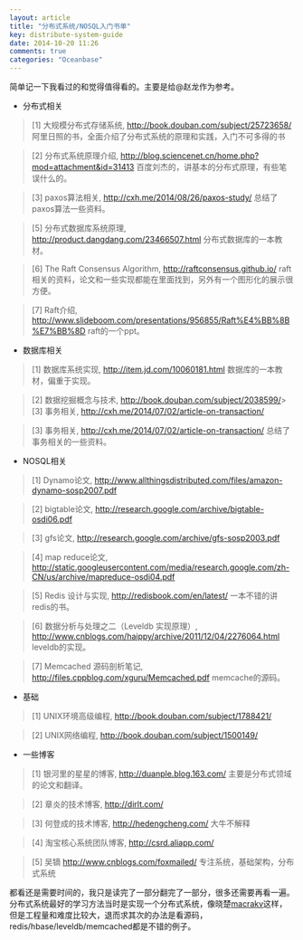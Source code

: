 ```yaml
---
layout: article
title: "分布式系统/NOSQL入门书单"
key: distribute-system-guide
date: 2014-10-20 11:26
comments: true
categories: "Oceanbase"
---
```


  简单记一下我看过的和觉得值得看的。主要是给@赵龙作为参考。

  * 分布式相关

>\[1] 大规模分布式存储系统, <http://book.douban.com/subject/25723658/>
  阿里日照的书，全面介绍了分布式系统的原理和实践，入门不可多得的书

>\[2] 分布式系统原理介绍, <http://blog.sciencenet.cn/home.php?mod=attachment&id=31413>
  百度刘杰的，讲基本的分布式原理，有些笔误什么的。

>\[3] paxos算法相关, <http://cxh.me/2014/08/26/paxos-study/>
  总结了paxos算法一些资料。

>\[5] 分布式数据库系统原理, <http://product.dangdang.com/23466507.html>
  分布式数据库的一本教材。

>\[6] The Raft Consensus Algorithm, <http://raftconsensus.github.io/>
  raft相关的资料，论文和一些实现都能在里面找到，另外有一个图形化的展示很方便。

>\[7] Raft介绍, <http://www.slideboom.com/presentations/956855/Raft%E4%BB%8B%E7%BB%8D>
  raft的一个ppt。

* 数据库相关

>\[1] 数据库系统实现, <http://item.jd.com/10060181.html>
  数据库的一本教材，偏重于实现。

>\[2] 数据挖掘概念与技术, <http://book.douban.com/subject/2038599/>>\[3] 事务相关, <http://cxh.me/2014/07/02/article-on-transaction/>

>\[3] 事务相关, <http://cxh.me/2014/07/02/article-on-transaction/>
  总结了事务相关的一些资料。

* NOSQL相关

>\[1] Dynamo论文, <http://www.allthingsdistributed.com/files/amazon-dynamo-sosp2007.pdf>

>\[2] bigtable论文, <http://research.google.com/archive/bigtable-osdi06.pdf>

>\[3] gfs论文, <http://research.google.com/archive/gfs-sosp2003.pdf>

>\[4] map reduce论文, <http://static.googleusercontent.com/media/research.google.com/zh-CN/us/archive/mapreduce-osdi04.pdf>

>\[5] Redis 设计与实现, <http://redisbook.com/en/latest/>
  一本不错的讲redis的书。

>\[6] 数据分析与处理之二（Leveldb 实现原理）, <http://www.cnblogs.com/haippy/archive/2011/12/04/2276064.html>
  leveldb的实现。

>\[7] Memcached 源码剖析笔记, <http://files.cppblog.com/xguru/Memcached.pdf>
  memcache的源码。

* 基础

>\[1] UNIX环境高级编程, <http://book.douban.com/subject/1788421/>

>\[2] UNIX网络编程, <http://book.douban.com/subject/1500149/>

* 一些博客

>\[1] 银河里的星星的博客, <http://duanple.blog.163.com/>
  主要是分布式领域的论文和翻译。

>\[2] 章炎的技术博客, <http://dirlt.com/>

>\[3] 何登成的技术博客, <http://hedengcheng.com/> 大牛不解释

>\[4] 淘宝核心系统团队博客, <http://csrd.aliapp.com/>

>\[5] 吴镝 <http://www.cnblogs.com/foxmailed/> 专注系统，基础架构，分布式系统

  都看还是需要时间的，我只是读完了一部分翻完了一部分，很多还需要再看一遍。分布式系统最好的学习方法当时是实现一个分布式系统，像晓楚[macrakv](https://github.com/raywill/macraykv "Macrakv")这样，但是工程量和难度比较大，退而求其次的办法是看源码，redis/hbase/leveldb/memcached都是不错的例子。

[1]: http://book.douban.com/subject/25723658/ "大规模分布式存储系统"
[2]: http://www.valleytalk.org/wp-content/uploads/2012/07/%E5%88%86%E5%B8%83%E5%BC%8F%E7%B3%BB%E7%BB%9F%E5%8E%9F%E7%90%86%E4%BB%8B%E7%BB%8D.pdf "分布式系统原理介绍"
[3]: http://cxh.me/2014/08/26/paxos-study/ "paxos算法相关"
[4]: http://cxh.me/2014/07/02/article-on-transaction/ "事务相关"
[5]: http://product.dangdang.com/23466507.html "分布式数据库系统原理"
[6]: http://raftconsensus.github.io/ "The Raft Consensus Algorithm"
[7]: http://www.slideboom.com/presentations/956855/Raft%E4%BB%8B%E7%BB%8D "Raft介绍"

[1]: http://item.jd.com/10060181.html "数据库系统实现"
[2]: http://book.douban.com/subject/2038599/ "数据挖掘概念与技术"


[1]: http://www.allthingsdistributed.com/files/amazon-dynamo-sosp2007.pdf "Dynamo论文"
[2]: http://research.google.com/archive/bigtable-osdi06.pdf "bigtable论文"
[3]: http://research.google.com/archive/gfs-sosp2003.pdf "gfs论文"
[4]: http://static.googleusercontent.com/media/research.google.com/zh-CN/us/archive/mapreduce-osdi04.pdf "map reduce论文"
[5]: http://redisbook.com/en/latest/ "Redis 设计与实现"
[6]: http://www.cnblogs.com/haippy/archive/2011/12/04/2276064.html "数据分析与处理之二（Leveldb 实现原理）"
[7]: http://files.cppblog.com/xguru/Memcached.pdf "Memcached 源码剖析笔记"

[1]: http://book.douban.com/subject/1788421/ "UNIX环境高级编程"
[2]: http://book.douban.com/subject/1500149/ "UNIX网络编程"

[1]: http://duanple.blog.163.com/ "银河里的星星的博客"
[2]: http://dirlt.com/ "章炎的技术博客"
[3]: http://hedengcheng.com/ "何登成的技术博客"
[4]: http://csrd.aliapp.com/ "淘宝核心系统团队博客"
